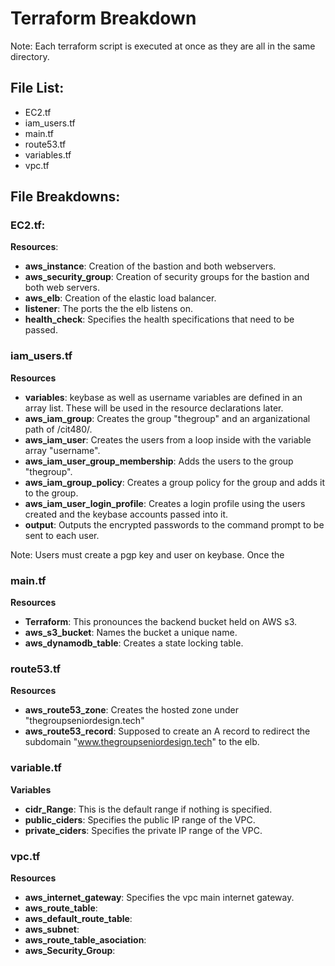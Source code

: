 # Terraform Breakdown
Note: Each terraform script is executed at once as they are all in the same directory.

## File List:
- EC2.tf
- iam_users.tf
- main.tf
- route53.tf
- variables.tf
- vpc.tf

## File Breakdowns:
### EC2.tf:
**Resources**:
- **aws_instance**: Creation of the bastion and both webservers.
- **aws_security_group**: Creation of security groups for the bastion and both web servers.
- **aws_elb**: Creation of the elastic load balancer.
- **listener**: The ports the the elb listens on.
- **health_check**: Specifies the health specifications that need to be passed.

### iam_users.tf
**Resources**
- **variables**: keybase as well as username variables are defined in an array list.  These will be used in the resource declarations later.
- **aws_iam_group**: Creates the group "thegroup" and an arganizational path of /cit480/.
- **aws_iam_user**: Creates the users from a loop inside with the variable array "username".
- **aws_iam_user_group_membership**:  Adds the users to the group "thegroup".
- **aws_iam_group_policy**: Creates a group policy for the group and adds it to the group.
- **aws_iam_user_login_profile**: Creates a login profile using the users created and the keybase accounts passed into it.
- **output**: Outputs the encrypted passwords to the command prompt to be sent to each user.

Note: Users must create a pgp key and user on keybase.  Once the

### main.tf
**Resources**
- **Terraform**:  This pronounces the backend bucket held on AWS s3.
- **aws_s3_bucket**: Names the bucket a unique name.
- **aws_dynamodb_table**: Creates a state locking table.

### route53.tf
**Resources**
- **aws_route53_zone**: Creates the hosted zone under "thegroupseniordesign.tech"
- **aws_route53_record**: Supposed to create an A record to redirect the subdomain "www.thegroupseniordesign.tech" to the elb.

### variable.tf
**Variables**
- **cidr_Range**: This is the default range if nothing is specified.
- **public_ciders**: Specifies the public IP range of the VPC.
- **private_ciders**: Specifies the private IP range of the VPC.

### vpc.tf
**Resources**
- **aws_internet_gateway**: Specifies the vpc main internet gateway.
- **aws_route_table**:
- **aws_default_route_table**:
- **aws_subnet**:
- **aws_route_table_asociation**:
- **aws_Security_Group**:
